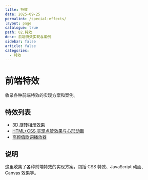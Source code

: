 ```yaml
---
title: 特效
date: 2025-09-25
permalink: /special-effects/
layout: page
catalogue: true
path: 02.特效
desc: 前端特效实现与案例
sidebar: false
article: false
categories:
  - 特效
---
```


# 前端特效

收录各种前端特效的实现方案和案例。

## 特效列表

- [3D 旋转相册效果](/special-effects/3d-rotating-album)
- [HTML+CSS 实现点赞效果与心形动画](/special-effects/like-button)
- [高颜值歌词播放器](/special-effects/lyric-player)

## 说明

这里收集了各种前端特效的实现方案，包括 CSS 特效、JavaScript 动画、Canvas 效果等。
